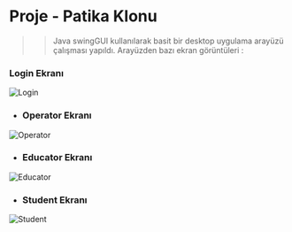 # Proje - Patika Klonu

>> Java swingGUI kullanılarak basit bir desktop uygulama arayüzü çalışması yapıldı. Arayüzden bazı ekran görüntüleri :

### Login Ekranı
![Login](/src/com/patikadev/png/Login%20.png)

- ### Operator Ekranı
![Operator](/src/com/patikadev/png/Operator.png)

- ### Educator Ekranı
![Educator](/src/com/patikadev/png/Educator.png)

- ### Student Ekranı
![Student](/src/com/patikadev/png/Student.png)